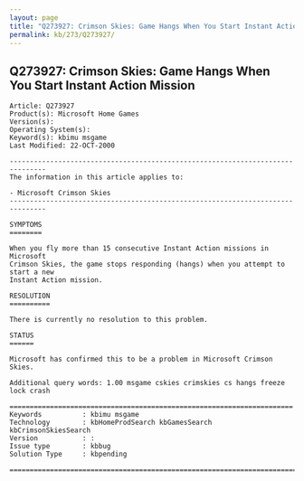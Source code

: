 ```yaml
---
layout: page
title: "Q273927: Crimson Skies: Game Hangs When You Start Instant Action Mission"
permalink: kb/273/Q273927/
---
```


## Q273927: Crimson Skies: Game Hangs When You Start Instant Action Mission

	Article: Q273927
	Product(s): Microsoft Home Games
	Version(s): 
	Operating System(s): 
	Keyword(s): kbimu msgame
	Last Modified: 22-OCT-2000
	
	-------------------------------------------------------------------------------
	The information in this article applies to:
	
	- Microsoft Crimson Skies 
	-------------------------------------------------------------------------------
	
	SYMPTOMS
	========
	
	When you fly more than 15 consecutive Instant Action missions in Microsoft
	Crimson Skies, the game stops responding (hangs) when you attempt to start a new
	Instant Action mission.
	
	RESOLUTION
	==========
	
	There is currently no resolution to this problem.
	
	STATUS
	======
	
	Microsoft has confirmed this to be a problem in Microsoft Crimson Skies.
	
	Additional query words: 1.00 msgame cskies crimskies cs hangs freeze lock crash
	
	======================================================================
	Keywords          : kbimu msgame 
	Technology        : kbHomeProdSearch kbGamesSearch kbCrimsonSkiesSearch
	Version           : :
	Issue type        : kbbug
	Solution Type     : kbpending
	
	=============================================================================
	
